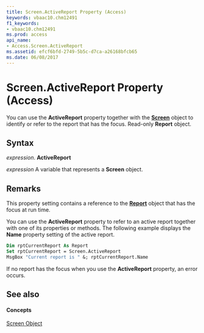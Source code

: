 ```yaml
---
title: Screen.ActiveReport Property (Access)
keywords: vbaac10.chm12491
f1_keywords:
- vbaac10.chm12491
ms.prod: access
api_name:
- Access.Screen.ActiveReport
ms.assetid: efcf6bfd-2749-5b5c-d7ca-a26168bfcb65
ms.date: 06/08/2017
---
```



# Screen.ActiveReport Property (Access)

You can use the **ActiveReport** property together with the **[Screen](screen-object-access.md)** object to identify or refer to the report that has the focus. Read-only **Report** object.


## Syntax

 _expression_. **ActiveReport**

 _expression_ A variable that represents a **Screen** object.


## Remarks

This property setting contains a reference to the **[Report](report-object-access.md)** object that has the focus at run time.

You can use the **ActiveReport** property to refer to an active report together with one of its properties or methods. The following example displays the **Name** property setting of the active report.




```vb
Dim rptCurrentReport As Report 
Set rptCurrentReport = Screen.ActiveReport 
MsgBox "Current report is " &; rptCurrentReport.Name
```

If no report has the focus when you use the **ActiveReport** property, an error occurs.


## See also


#### Concepts


[Screen Object](screen-object-access.md)

